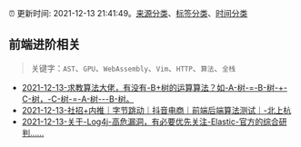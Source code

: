 :alarm_clock: 更新时间: 2021-12-13 21:41:49。[来源分类](../README.md)、[标签分类](../TAGS.md)、[时间分类](../TIMELINE.md)

## 前端进阶相关


> 关键字：`AST`、`GPU`、`WebAssembly`、`Vim`、`HTTP`、`算法`、`全栈`



- [2021-12-13-求教算法大佬，有没有-B+树的运算算法？如-A-树-=-B-树-+-C-树，-C-树-=-A-树---B-树。](https://www.v2ex.com/t/821972) 
- [2021-12-13-社招+内推｜字节跳动｜抖音电商｜前端后端算法测试｜-北上杭](https://www.v2ex.com/t/821962) 
- [2021-12-13-关于-Log4j-高危漏洞，有必要优先关注-Elastic-官方的综合研判......](https://toutiao.io/k/rl2fax5) 